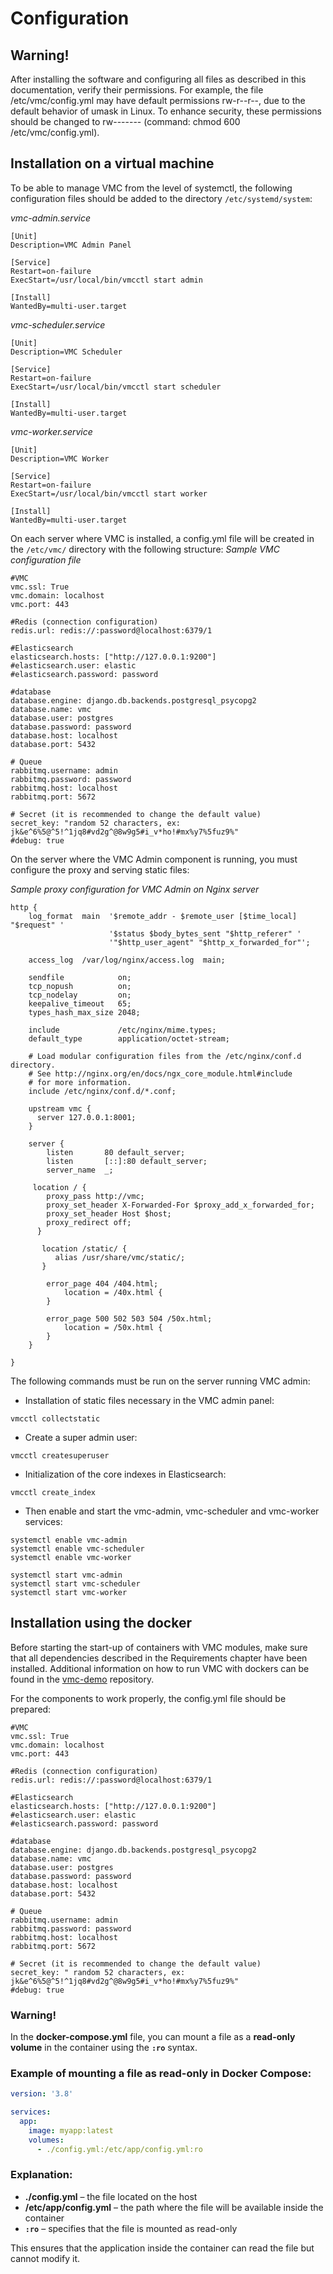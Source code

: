 # Configuration

## Warning!
After installing the software and configuring all files as described in this documentation, verify their permissions. For example, the file /etc/vmc/config.yml may have default permissions rw-r--r--, due to the default behavior of umask in Linux. To enhance security, these permissions should be changed to rw------- (command: chmod 600 /etc/vmc/config.yml).

## Installation on a virtual machine
To be able to manage VMC from the level of systemctl, the following configuration files should be added to the directory `/etc/systemd/system`:

*vmc-admin.service*
```
[Unit]
Description=VMC Admin Panel

[Service]
Restart=on-failure
ExecStart=/usr/local/bin/vmcctl start admin

[Install]
WantedBy=multi-user.target
```

*vmc-scheduler.service*
```
[Unit]
Description=VMC Scheduler

[Service]
Restart=on-failure
ExecStart=/usr/local/bin/vmcctl start scheduler

[Install]
WantedBy=multi-user.target
```

*vmc-worker.service*
```
[Unit]
Description=VMC Worker

[Service]
Restart=on-failure
ExecStart=/usr/local/bin/vmcctl start worker

[Install]
WantedBy=multi-user.target
```

On each server where VMC is installed, a config.yml file will be created in the `/etc/vmc/` directory with the following structure:
*Sample VMC configuration file*
```
#VMC
vmc.ssl: True
vmc.domain: localhost
vmc.port: 443

#Redis (connection configuration)
redis.url: redis://:password@localhost:6379/1

#Elasticsearch
elasticsearch.hosts: ["http://127.0.0.1:9200"]
#elasticsearch.user: elastic
#elasticsearch.password: password

#database
database.engine: django.db.backends.postgresql_psycopg2
database.name: vmc
database.user: postgres
database.password: password
database.host: localhost
database.port: 5432

# Queue
rabbitmq.username: admin
rabbitmq.password: password
rabbitmq.host: localhost
rabbitmq.port: 5672

# Secret (it is recommended to change the default value)
secret_key: "random 52 characters, ex: jk&e^6%5@^5!^1jq8#vd2g^@8w9g5#i_v*ho!#mx%y7%5fuz9%"
#debug: true
```

On the server where the VMC Admin component is running, you must configure the proxy and serving static files:

*Sample proxy configuration for VMC Admin on Nginx server*
```
http {
    log_format  main  '$remote_addr - $remote_user [$time_local] "$request" '
                      '$status $body_bytes_sent "$http_referer" '
                      '"$http_user_agent" "$http_x_forwarded_for"';

    access_log  /var/log/nginx/access.log  main;

    sendfile            on;
    tcp_nopush          on;
    tcp_nodelay         on;
    keepalive_timeout   65;
    types_hash_max_size 2048;

    include             /etc/nginx/mime.types;
    default_type        application/octet-stream;

    # Load modular configuration files from the /etc/nginx/conf.d directory.
    # See http://nginx.org/en/docs/ngx_core_module.html#include
    # for more information.
    include /etc/nginx/conf.d/*.conf;

    upstream vmc {
      server 127.0.0.1:8001;
    }

    server {
        listen       80 default_server;
        listen       [::]:80 default_server;
        server_name  _;

     location / {
        proxy_pass http://vmc;
        proxy_set_header X-Forwarded-For $proxy_add_x_forwarded_for;
        proxy_set_header Host $host;
        proxy_redirect off;
      }

       location /static/ {
          alias /usr/share/vmc/static/;
       }

        error_page 404 /404.html;
            location = /40x.html {
        }

        error_page 500 502 503 504 /50x.html;
            location = /50x.html {
        }
    }

}
```

The following commands must be run on the server running VMC admin:
* Installation of static files necessary in the VMC admin panel:
```
vmcctl collectstatic
```
* Create a super admin user:
```
vmcctl createsuperuser
```
* Initialization of the core indexes in Elasticsearch:
```
vmcctl create_index
```

* Then enable and start the vmc-admin, vmc-scheduler and vmc-worker services:
```
systemctl enable vmc-admin
systemctl enable vmc-scheduler
systemctl enable vmc-worker

systemctl start vmc-admin
systemctl start vmc-scheduler
systemctl start vmc-worker
```

## Installation using the docker
Before starting the start-up of containers with VMC modules, make sure that all dependencies described in the Requirements chapter have been installed. Additional information on how to run VMC with dockers can be found in the [vmc-demo](https://github.com/DSecureMe/vmc-demo) repository.

For the components to work properly, the config.yml file should be prepared:
```
#VMC
vmc.ssl: True
vmc.domain: localhost
vmc.port: 443

#Redis (connection configuration)
redis.url: redis://:password@localhost:6379/1

#Elasticsearch
elasticsearch.hosts: ["http://127.0.0.1:9200"]
#elasticsearch.user: elastic
#elasticsearch.password: password

#database
database.engine: django.db.backends.postgresql_psycopg2
database.name: vmc
database.user: postgres
database.password: password
database.host: localhost
database.port: 5432

# Queue
rabbitmq.username: admin
rabbitmq.password: password
rabbitmq.host: localhost
rabbitmq.port: 5672

# Secret (it is recommended to change the default value)
secret_key: " random 52 characters, ex: jk&e^6%5@^5!^1jq8#vd2g^@8w9g5#i_v*ho!#mx%y7%5fuz9%"
#debug: true
```


### **Warning!**  
In the **docker-compose.yml** file, you can mount a file as a **read-only volume** in the container using the **`:ro`** syntax.  

### **Example of mounting a file as read-only in Docker Compose:**  

```yaml
version: '3.8'

services:
  app:
    image: myapp:latest
    volumes:
      - ./config.yml:/etc/app/config.yml:ro
```

### **Explanation:**  
- **./config.yml** – the file located on the host  
- **/etc/app/config.yml** – the path where the file will be available inside the container  
- **`:ro`** – specifies that the file is mounted as read-only  

This ensures that the application inside the container can read the file but cannot modify it.
